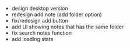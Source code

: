 - design desktop version
- redesign add note (add folder option)
- fix/redesign add button
- add UI showing notes that has the same folder
- fix search notes function
- add loading state
